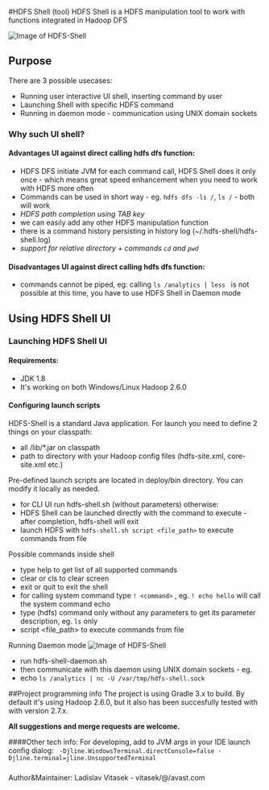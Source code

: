 
#HDFS Shell (tool)
HDFS Shell is a HDFS manipulation tool to work with functions integrated in Hadoop DFS


![Image of HDFS-Shell](https://github.com/avast/hdfs-shell/web/screenshot.png)

## Purpose

There are 3 possible usecases:

- Running user interactive UI shell, inserting command by user
- Launching Shell with specific HDFS command
- Running in daemon mode - communication using UNIX domain sockets

###  Why such UI shell?

#### Advantages UI against direct calling hdfs dfs function:

- HDFS DFS initiate JVM for each command call, HDFS Shell does it only once - which means great speed enhancement when you need to work with HDFS more often
- Commands can be used in short way - eg. ```hdfs dfs -ls /```, ```ls /``` - both will work
- *HDFS path completion using TAB key*
- we can easily add any other HDFS manipulation function
- there is a command history persisting in history log (~/.hdfs-shell/hdfs-shell.log)
- *support for relative directory + commands ```cd``` and ```pwd```*

#### Disadvantages UI against direct calling hdfs dfs function:

- commands cannot be piped, eg: calling ```ls /analytics | less ``` is not possible at this time, you have to use HDFS Shell in Daemon mode

## Using HDFS Shell UI

### Launching HDFS Shell UI
#### Requirements:
- JDK 1.8
- It's working on both Windows/Linux Hadoop 2.6.0

#### Configuring launch scripts
HDFS-Shell is a standard Java application. For launch you need to define 2 things on your classpath:
- all /lib/*.jar on classpath
- path to directory with your Hadoop config files (hdfs-site.xml, core-site.xml etc.)

Pre-defined launch scripts are located in deploy/bin directory. You can modify it locally as needed.

- for CLI UI run hdfs-shell.sh (without parameters) otherwise:
- HDFS Shell can be launched directly with the command to execute - after completion, hdfs-shell will exit
- launch HDFS with ```hdfs-shell.sh script <file_path>``` to execute commands from file

Possible commands inside shell

- type help to get list of all supported commands 
- clear or cls to clear screen
- exit or quit to exit the shell
- for calling system command type ```! <command>``` , eg. ```! echo hello``` will call the system command echo
- type (hdfs) command only without any parameters to get its parameter description, eg. ```ls``` only
- script <file_path> to execute commands from file

Running Daemon mode
![Image of HDFS-Shell](https://github.com/avast/hdfs-shell/web/screenshot2.png)

- run hdfs-shell-daemon.sh
- then communicate with this daemon using UNIX domain sockets - eg.
- echo ```ls /analytics | nc -U /var/tmp/hdfs-shell.sock```

##Project programming info
The project is using Gradle 3.x to build. By default it's using Hadoop 2.6.0, but it also has been succesfully tested with with version 2.7.x. 


**All suggestions and merge requests are welcome.**

####Other tech info:
For developing, add to JVM args in your IDE launch config dialog: 
``` -Djline.WindowsTerminal.directConsole=false -Djline.terminal=jline.UnsupportedTerminal```

###
Author&Maintainer: Ladislav Vitasek  - vitasek/@/avast.com
